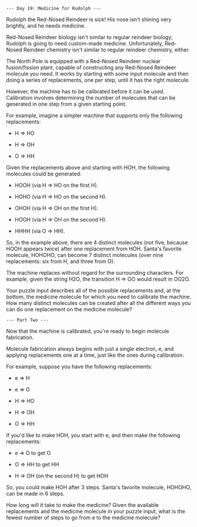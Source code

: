     --- Day 19: Medicine for Rudolph ---

Rudolph the Red-Nosed Reindeer is sick! His nose isn't shining very brightly, and he needs medicine.

Red-Nosed Reindeer biology isn't similar to regular reindeer biology; Rudolph is going to need custom-made medicine. Unfortunately, Red-Nosed Reindeer chemistry isn't similar to regular reindeer chemistry, either.

The North Pole is equipped with a Red-Nosed Reindeer nuclear fusion/fission plant, capable of constructing any Red-Nosed Reindeer molecule you need. It works by starting with some input molecule and then doing a series of replacements, one per step, until it has the right molecule.

However, the machine has to be calibrated before it can be used. Calibration involves determining the number of molecules that can be generated in one step from a given starting point.

For example, imagine a simpler machine that supports only the following replacements:

- H => HO

- H => OH

- O => HH

Given the replacements above and starting with HOH, the following molecules could be generated:

- HOOH (via H => HO on the first H).

- HOHO (via H => HO on the second H).

- OHOH (via H => OH on the first H).

- HOOH (via H => OH on the second H).

- HHHH (via O => HH).

So, in the example above, there are 4 distinct molecules (not five, because HOOH appears twice) after one replacement from HOH. Santa's favorite molecule, HOHOHO, can become 7 distinct molecules (over nine replacements: six from H, and three from O).

The machine replaces without regard for the surrounding characters. For example, given the string H2O, the transition H => OO would result in OO2O.

Your puzzle input describes all of the possible replacements and, at the bottom, the medicine molecule for which you need to calibrate the machine. How many distinct molecules can be created after all the different ways you can do one replacement on the medicine molecule?


    --- Part Two ---
    
Now that the machine is calibrated, you're ready to begin molecule fabrication.

Molecule fabrication always begins with just a single electron, e, and applying replacements one at a time, just like the ones during calibration.

For example, suppose you have the following replacements:

- e => H

- e => O

- H => HO

- H => OH

- O => HH

If you'd like to make HOH, you start with e, and then make the following replacements:

- e => O to get O

- O => HH to get HH

- H => OH (on the second H) to get HOH

So, you could make HOH after 3 steps. Santa's favorite molecule, HOHOHO, can be made in 6 steps.

How long will it take to make the medicine? Given the available replacements and the medicine molecule in your puzzle input, what is the fewest number of steps to go from e to the medicine molecule?

